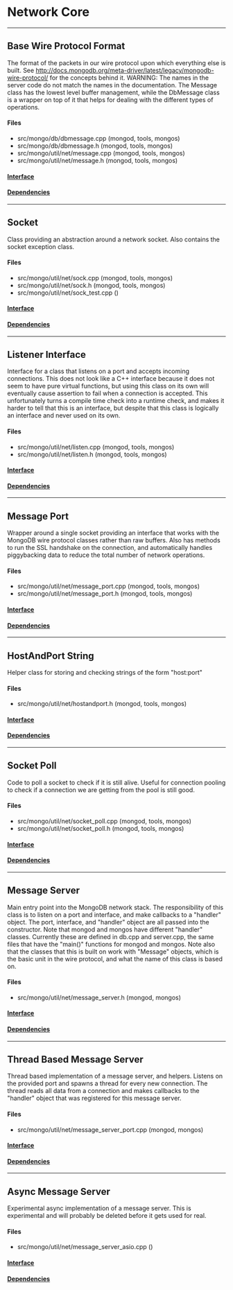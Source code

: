 # Network Core


-------------

## Base Wire Protocol Format
The format of the packets in our wire protocol upon which everything else is built.  See http://docs.mongodb.org/meta-driver/latest/legacy/mongodb-wire-protocol/ for the concepts behind it.  WARNING: The names in the server code do not match the names in the documentation.
The Message class has the lowest level buffer management, while the DbMessage class is a wrapper on top of it that helps for dealing with the different types of operations.

#### Files
- src/mongo/db/dbmessage.cpp   (mongod, tools, mongos)
- src/mongo/db/dbmessage.h   (mongod, tools, mongos)
- src/mongo/util/net/message.cpp   (mongod, tools, mongos)
- src/mongo/util/net/message.h   (mongod, tools, mongos)

#### [Interface](interface/0)

#### [Dependencies](dependencies/0)

-------------

## Socket
Class providing an abstraction around a network socket.  Also contains the socket exception class.

#### Files
- src/mongo/util/net/sock.cpp   (mongod, tools, mongos)
- src/mongo/util/net/sock.h   (mongod, tools, mongos)
- src/mongo/util/net/sock\_test.cpp   ()

#### [Interface](interface/1)

#### [Dependencies](dependencies/1)

-------------

## Listener Interface
Interface for a class that listens on a port and accepts incoming connections.  This does not look like a C++ interface because it does not seem to have pure virtual functions, but using this class on its own will eventually cause assertion to fail when a connection is accepted.  This unfortunately turns a compile time check into a runtime check, and makes it harder to tell that this is an interface, but despite that this class is logically an interface and never used on its own.

#### Files
- src/mongo/util/net/listen.cpp   (mongod, tools, mongos)
- src/mongo/util/net/listen.h   (mongod, tools, mongos)

#### [Interface](interface/2)

#### [Dependencies](dependencies/2)

-------------

## Message Port
Wrapper around a single socket providing an interface that works with the MongoDB wire protocol classes rather than raw buffers.  Also has methods to run the SSL handshake on the connection, and automatically handles piggybacking data to reduce the total number of network operations.

#### Files
- src/mongo/util/net/message\_port.cpp   (mongod, tools, mongos)
- src/mongo/util/net/message\_port.h   (mongod, tools, mongos)

#### [Interface](interface/3)

#### [Dependencies](dependencies/3)

-------------

## HostAndPort String
Helper class for storing and checking strings of the form "host:port"

#### Files
- src/mongo/util/net/hostandport.h   (mongod, tools, mongos)

#### [Interface](interface/4)

#### [Dependencies](dependencies/4)

-------------

## Socket Poll
Code to poll a socket to check if it is still alive.  Useful for connection pooling to check if a connection we are getting from the pool is still good.

#### Files
- src/mongo/util/net/socket\_poll.cpp   (mongod, tools, mongos)
- src/mongo/util/net/socket\_poll.h   (mongod, tools, mongos)

#### [Interface](interface/5)

#### [Dependencies](dependencies/5)

-------------

## Message Server
Main entry point into the MongoDB network stack.  The responsibility of this class is to listen on a port and interface, and make callbacks to a "handler" object.  The port, interface, and "handler" object are all passed into the constructor.
Note that mongod and mongos have different "handler" classes.  Currently these are defined in db.cpp and server.cpp, the same files that have the "main()" functions for mongod and mongos.
Note also that the classes that this is built on work with "Message" objects, which is the basic unit in the wire protocol, and what the name of this class is based on.

#### Files
- src/mongo/util/net/message\_server.h   (mongod, mongos)

#### [Interface](interface/6)

#### [Dependencies](dependencies/6)

-------------

## Thread Based Message Server
Thread based implementation of a message server, and helpers. Listens on the provided port and spawns a thread for every new connection.  The thread reads all data from a connection and makes callbacks to the "handler" object that was registered for this message server.

#### Files
- src/mongo/util/net/message\_server\_port.cpp   (mongod, mongos)

#### [Interface](interface/7)

#### [Dependencies](dependencies/7)

-------------

## Async Message Server
Experimental async implementation of a message server.  This is experimental and will probably be deleted before it gets used for real.

#### Files
- src/mongo/util/net/message\_server\_asio.cpp   ()

#### [Interface](interface/8)

#### [Dependencies](dependencies/8)
